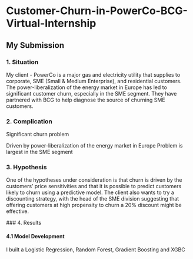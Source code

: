 # Customer-Churn-in-PowerCo-BCG-Virtual-Internship

## My Submission

### 1. Situation
My client - PowerCo is a major gas and electricity utility that supplies to corporate, SME (Small & Medium Enterprise), and residential customers. The power-liberalization of the energy market in Europe has led to significant customer churn, especially in the SME segment. They have partnered with BCG to help diagnose the source of churning SME customers.

### 2. Complication
Significant churn problem

Driven by power-liberalization of the energy market in Europe Problem is largest in the SME segment

### 3. Hypothesis
One of the hypotheses under consideration is that churn is driven by the customers’ price sensitivities and that it is possible to predict customers likely to churn using a predictive model. The client also wants to try a discounting strategy, with the head of the SME division suggesting that offering customers at high propensity to churn a 20% discount might be effective.

### 4. Results
#### 4.1 Model Development
I  built a Logistic Regression, Random Forest,  Gradient Boosting and XGBC Classifier model.
#### 4.2 Take aways
Churn is not due to price sensitivity alone. In fact, price does not work alone, it is affected by other variables. Similar to other variables that influences churn, they don't work alone, they are influenced by other variables.
Churn is driven mostly by:

• Forecasted power price for 1st period
• Electricity consumption of the past 12 months
• Price of energy for the 2nd period
• Subscribed power
• Electricity campaign the customer first subscribed to
• Forecasted bill of meter rental for the next 12 months.

The optimal cutoff for price discount is 0.26%.We might think that the cutoff is costly and that it might be more advantageous to focus on the most profitable consumers. However, in this case, it doesn't make sense to prioritize large-revenue customers, since the overall revenue delta is much lower than when targeting everyone. A strategic business possibility could be to intensify the customer relationship, add key account managers or other interventions that incur costs depending on the number of targeted customers. In this case, it may be advantageous to target only a subset of customers to save on these costs.

### 5.My Recommendation to the client
• Track user behaviour to understand just before who are the users are about to churn
• Build Personalisation. Not only about recommendations for new products, but also referred to the pricing front and the user experience
• Re-define Customer Journey. Create a user journey which has discounts or gifts when a customer enters the churn probable bucket
• Resolving customers' problems quickly and effectively is the most effective way to make them loyalty. He can trust you in his time of need and this pays more than a discount

